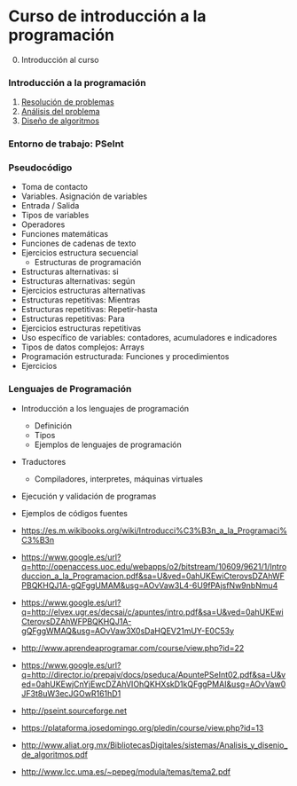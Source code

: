 # Curso de introducción a la programación

0. Introducción al curso

### Introducción a la programación

1. [Resolución de problemas](curso/u1)
2. [Análisis del problema](curso/u2)
3. [Diseño de algoritmos](curso/u3)

### Entorno de trabajo: PSeInt

### Pseudocódigo

* Toma de contacto
* Variables. Asignación de variables
* Entrada / Salida
* Tipos de variables
* Operadores
* Funciones matemáticas
* Funciones de cadenas de texto
* Ejercicios estructura secuencial
	* Estructuras de programación
* Estructuras alternativas: si
* Estructuras alternativas: según
* Ejercicios estructuras alternativas
* Estructuras repetitivas: Mientras
* Estructuras repetitivas: Repetir-hasta
* Estructuras repetitivas: Para
* Ejercicios estructuras repetitivas
* Uso específico de variables: contadores, acumuladores e indicadores
* Tipos de datos complejos: Arrays
* Programación estructurada: Funciones y procedimientos
* Ejercicios

### Lenguajes de Programación

* Introducción a los lenguajes de programación
	* Definición
	* Tipos
	* Ejemplos de lenguajes de programación
* Traductores
	* Compiladores, interpretes, máquinas virtuales
* Ejecución y validación de programas
* Ejemplos de códigos fuentes


* https://es.m.wikibooks.org/wiki/Introducci%C3%B3n_a_la_Programaci%C3%B3n
* https://www.google.es/url?q=http://openaccess.uoc.edu/webapps/o2/bitstream/10609/9621/1/Introduccion_a_la_Programacion.pdf&sa=U&ved=0ahUKEwiCterovsDZAhWFPBQKHQJ1A-gQFggUMAM&usg=AOvVaw3L4-6U9fPAjsfNw9nbNmu4
* https://www.google.es/url?q=http://elvex.ugr.es/decsai/c/apuntes/intro.pdf&sa=U&ved=0ahUKEwiCterovsDZAhWFPBQKHQJ1A-gQFggWMAQ&usg=AOvVaw3X0sDaHQEV21mUY-E0C53y
* http://www.aprendeaprogramar.com/course/view.php?id=22
* https://www.google.es/url?q=http://director.io/prepajv/docs/pseduca/ApuntePSeInt02.pdf&sa=U&ved=0ahUKEwjCnYjEwcDZAhVIOhQKHXskD1kQFggPMAI&usg=AOvVaw0JF3t8uW3ecJGOwR161hD1
* http://pseint.sourceforge.net
* https://plataforma.josedomingo.org/pledin/course/view.php?id=13
* http://www.aliat.org.mx/BibliotecasDigitales/sistemas/Analisis_y_disenio_de_algoritmos.pdf
* http://www.lcc.uma.es/~pepeg/modula/temas/tema2.pdf
